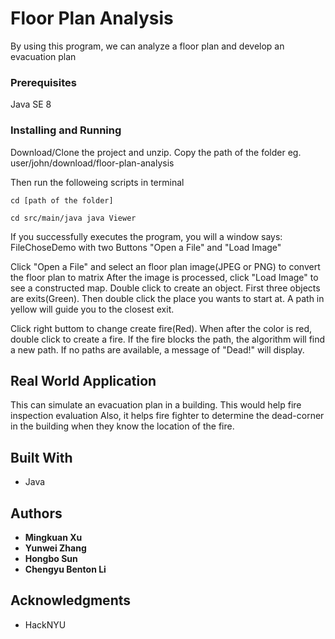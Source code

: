 # Floor Plan Analysis

By using this program, we can analyze a floor plan and develop an evacuation plan


### Prerequisites

Java SE 8


### Installing and Running

Download/Clone the project and unzip.
Copy the path of the folder
eg. user/john/download/⁨floor-plan-analysis⁩

Then run the followeing scripts in terminal
```
cd [path of the folder]
```

```
cd ⁨src⁩/⁨main⁩/⁨java⁩ java Viewer
```
If you successfully executes the program, you will a window says:
FileChoseDemo with two Buttons "Open a File" and "Load Image"

Click "Open a File" and select an floor plan image(JPEG or PNG) to convert the floor plan to matrix
After the image is processed, click "Load Image" to see a constructed map.
Double click to create an object. First three objects are exits(Green). Then double click the place you wants to start at. A path in yellow will guide you to the closest exit.

Click right buttom to change create fire(Red). When after the color is red, double click to create a fire. If the fire blocks the path, the algorithm will find a new path. If no paths are available, a message of "Dead!" will display. 

## Real World Application
This can simulate an evacuation plan in a building. This would help fire inspection evaluation
Also, it helps fire fighter to determine the dead-corner in the building when they know the location of the fire.




## Built With

* Java

## Authors

* **Mingkuan Xu** 
* **Yunwei Zhang**
* **Hongbo Sun**
* **Chengyu Benton Li**





## Acknowledgments

* HackNYU
